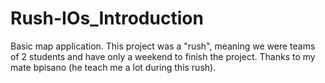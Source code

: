 # Rush-IOs_Introduction
Basic map application. This project was a "rush", meaning we were teams of 2 students and have only a weekend to finish the project.
Thanks to my mate bpisano (he teach me a lot during this rush).
